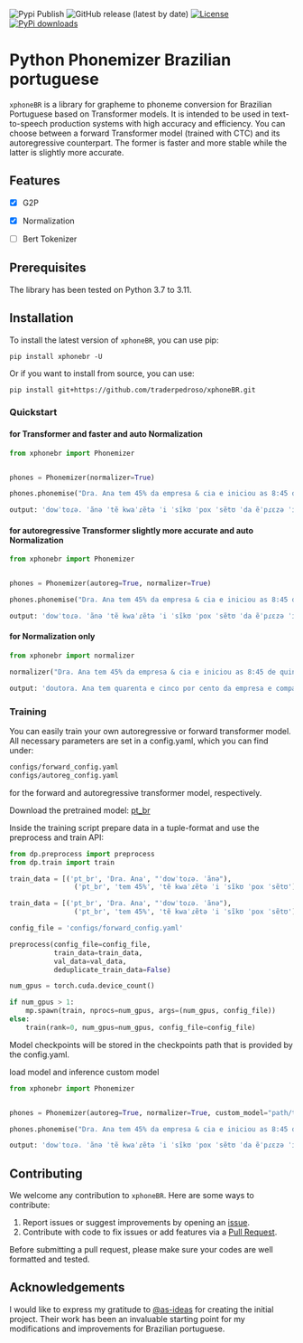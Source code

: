 ![Pypi Publish](https://github.com/traderpedroso/xphoneBR/actions/workflows/python-publish.yml/badge.svg)
![GitHub release (latest by date)](https://img.shields.io/github/v/release/traderpedroso/xphoneBR)
[![License](https://img.shields.io/github/license/traderpedroso/xphoneBR)](https://github.com/traderpedroso/xphoneBR/blob/master/LICENSE)
[![PyPi downloads](https://img.shields.io/pypi/dm/xphonebr?style=flat-square&logo=pypi&logoColor=white)](https://pypi.org/project/xphonebr/)

# Python Phonemizer Brazilian portuguese 

`xphoneBR`  is a library for grapheme to phoneme conversion for Brazilian Portuguese based on Transformer models. 
It is intended to be used in text-to-speech production systems with high accuracy and efficiency.
You can choose between a forward Transformer model (trained with CTC) and its autoregressive
counterpart. The former is faster and more stable while the latter is slightly more accurate.

## Features

- [x] G2P
- [x] Normalization
- [ ] Bert Tokenizer


## Prerequisites

The library has been tested on Python 3.7 to 3.11.

## Installation

To install the latest version of `xphoneBR`, you can use pip:

```shell
pip install xphonebr -U
```
Or if you want to install from source, you can use:
```shell
pip install git+https://github.com/traderpedroso/xphoneBR.git
```



### Quickstart

#### for Transformer and faster and auto Normalization

```python
from xphonebr import Phonemizer


phones = Phonemizer(normalizer=True) 

phones.phonemise("Dra. Ana tem 45% da empresa & cia e iniciou as 8:45 de quinta feira do ano 2024 etc.  ")

output: 'dowˈtoɾə. ˈãnə ˈtẽ kwaˈɾẽtə ˈi ˈsĩkʊ ˈpox ˈsẽtʊ ˈda ẽˈpɾɛzə ˈi kõpãˈiə ˈi inisiˈow ˈas ˈoytʊ ˈɔɾəs ˈi kwaˈɾẽtə ˈi ˈsĩkʊ miˈnutʊs ˈdʒi ˈkĩtə ˈfeyɾə ˈdʊ ˈãnʊ ˈdoys ˈmiw ˈi ˈvĩtʃɪ ˈi ˈkwatɾʊ ˈit seˈteɾə.'

```
#### for autoregressive Transformer slightly more accurate and auto Normalization

```python
from xphonebr import Phonemizer


phones = Phonemizer(autoreg=True, normalizer=True) 

phones.phonemise("Dra. Ana tem 45% da empresa & cia e iniciou as 8:45 de quinta feira do ano 2024 etc.  ")

output: 'dowˈtoɾə. ˈãnə ˈtẽ kwaˈɾẽtə ˈi ˈsĩkʊ ˈpox ˈsẽtʊ ˈda ẽˈpɾɛzə ˈi kõpãˈiə ˈi inisiˈow ˈas ˈoytʊ ˈɔɾəs ˈi kwaˈɾẽtə ˈi ˈsĩkʊ miˈnutʊs ˈdʒi ˈkĩtə ˈfeyɾə ˈdʊ ˈãnʊ ˈdoys ˈmiw ˈi ˈvĩtʃɪ ˈi ˈkwatɾʊ ˈit seˈteɾə.'

```

#### for Normalization only

```python
from xphonebr import normalizer

normalizer("Dra. Ana tem 45% da empresa & cia e iniciou as 8:45 de quinta feira do ano 2024 etc.  ")

output: 'doutora. Ana tem quarenta e cinco por cento da empresa e companhia e iniciou as oito horas e quarenta e cinco minutos de quinta feira do ano dois mil e vinte e quatro et cetera.'

```

### Training

You can easily train your own autoregressive or forward transformer model. 
All necessary parameters are set in a config.yaml, which you can find under:
```bash
configs/forward_config.yaml
configs/autoreg_config.yaml
```
for the forward and autoregressive transformer model, respectively.

Download the pretrained model: [pt_br](https://huggingface.co/traderpedroso/phonemizerBR/tree/main)

Inside the training script prepare data in a tuple-format and use the preprocess and train API:

```python
from dp.preprocess import preprocess
from dp.train import train

train_data = [('pt_br', 'Dra. Ana', "'dowˈtoɾə. ˈãnə"),
                ('pt_br', 'tem 45%', 'tẽ kwaˈɾẽtə ˈi ˈsĩkʊ ˈpox ˈsẽtʊ')

train_data = [('pt_br', 'Dra. Ana', "'dowˈtoɾə. ˈãnə"),
                ('pt_br', 'tem 45%', 'tẽ kwaˈɾẽtə ˈi ˈsĩkʊ ˈpox ˈsẽtʊ') 

config_file = 'configs/forward_config.yaml'

preprocess(config_file=config_file,
           train_data=train_data,
           val_data=val_data,
           deduplicate_train_data=False)

num_gpus = torch.cuda.device_count()

if num_gpus > 1:
    mp.spawn(train, nprocs=num_gpus, args=(num_gpus, config_file))
else:
    train(rank=0, num_gpus=num_gpus, config_file=config_file)
```
Model checkpoints will be stored in the checkpoints path that is provided by the config.yaml.

load model and inference custom model


```python
from xphonebr import Phonemizer


phones = Phonemizer(autoreg=True, normalizer=True, custom_model="path/to/custom_model") 

phones.phonemise("Dra. Ana tem 45% da empresa & cia e iniciou as 8:45 de quinta feira do ano 2024 etc.  ")

output: 'dowˈtoɾə. ˈãnə ˈtẽ kwaˈɾẽtə ˈi ˈsĩkʊ ˈpox ˈsẽtʊ ˈda ẽˈpɾɛzə ˈi kõpãˈiə ˈi inisiˈow ˈas ˈoytʊ ˈɔɾəs ˈi kwaˈɾẽtə ˈi ˈsĩkʊ miˈnutʊs ˈdʒi ˈkĩtə ˈfeyɾə ˈdʊ ˈãnʊ ˈdoys ˈmiw ˈi ˈvĩtʃɪ ˈi ˈkwatɾʊ ˈit seˈteɾə.'

```



## Contributing

We welcome any contribution to `xphoneBR`. Here are some ways to contribute:

1. Report issues or suggest improvements by opening an [issue](https://github.com/traderpedroso/xphoneBR/issues).
2. Contribute with code to fix issues or add features via a [Pull Request](https://github.com/traderpedroso/xphoneBR/pulls).

Before submitting a pull request, please make sure your codes are well formatted and tested.

## Acknowledgements

I would like to express my gratitude to [@as-ideas](https://github.com/as-ideas) for creating the initial project. Their work has been an invaluable starting point for my modifications and improvements for Brazilian portuguese.
